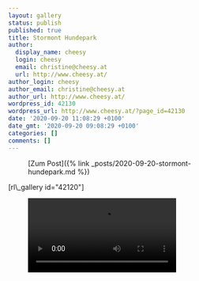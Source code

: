 ```yaml
---
layout: gallery
status: publish
published: true
title: Stormont Hundepark
author:
  display_name: cheesy
  login: cheesy
  email: christine@cheesy.at
  url: http://www.cheesy.at/
author_login: cheesy
author_email: christine@cheesy.at
author_url: http://www.cheesy.at/
wordpress_id: 42130
wordpress_url: http://www.cheesy.at/?page_id=42130
date: '2020-09-20 11:08:29 +0100'
date_gmt: '2020-09-20 09:08:29 +0100'
categories: []
comments: []
---
```

<!-- wp:core-embed/wordpress {"url":"http://www.cheesy.at/2020/09/stormont-hundepark/","type":"rich","providerNameSlug":"cheesy-at","className":""} -->
<figure class="wp-block-embed-wordpress wp-block-embed is-type-rich is-provider-cheesy-at">
<div class="wp-block-embed__wrapper">
[Zum Post]({% link _posts/2020-09-20-stormont-hundepark.md %})
</div>
</figure>
<!-- /wp:core-embed/wordpress -->
<!-- wp:paragraph -->
[rl\_gallery id="42120"]
<!-- /wp:paragraph -->
<!-- wp:video -->
<figure class="wp-block-video"><video controls src="{% link /download/Videos/Stormont.mp4 %}"></video></figure>
<!-- /wp:video -->
